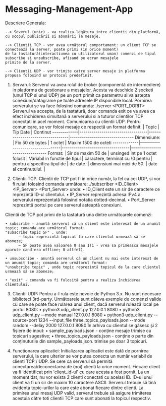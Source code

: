 # Messaging-Management-App

  Descriere Generala:
  
    --> Severul (unic) - va realiza legătura intre clientii din platformă, cu scopul publicării si abonării la mesaje.
    
    --> Clientii TCP - vor avea următorul comportament: un client TCP se conectează la server, poate primi (in orice moment)
    de la tastatură(interactiunea cu utilizatorul uman) comenzi de tipul subscribe si unsubscribe, afisand pe ecran mesajele
    primite de la server.
    
    --> Clientii UDP - vor trimite catre server mesaje in platforma propusa folosind un protocol predefinit.
    
    
 1. Servarul:
  Serverul va avea rolul de broker (componentă de intermediere) in platforma de gestionare a mesajelor. Acesta
va deschide 2 socketi (unul TCP si unul UDP) pe un port primit ca parametru si va astepta conexiuni/datagrame pe toate adresele
IP disponibile local. Pornirea serverului se va face folosind comanda:
    ./server <PORT_DORIT>
  Serverul va accepta, de la tastatură, doar comanda exit ce va avea ca efect inchiderea simultană a serverului si a tuturor
clientilor TCP conectati in acel moment.
  Comunicarea cu clientii UDP.
  Pentru comunicare, se vor folosi mesaje ce respectă un format definit:
             |        Topic                     |          Tip Date                |      Continut
-------------|----------------------------------|----------------------------------|--------------------------------
Dimensiune:  |  Fix 50 de bytes                 |           1 octet                |    Maxim 1500 de octeti
-------------|----------------------------------|----------------------------------|--------------------------------
Format:      |   Sir de maxim 50 de             | unsinged int pe 1 octet folosit  |   Variabil in functie de tipul
             | caractere, terminat cu \0 pentru |     pentru a specifica tipul de  |             de date.
             | dimensiuni mai mici de 50.       |      date al continutului.       |


 2. Clientii TCP:
 Clientii de TCP pot fi in orice număr, la fel ca cei UDP, si vor fi rulati folosind comanda următoare:
    ./subscriber <ID_Client> <IP_Server> <Port_Server>
  unde:
  • ID_Client este un sir de caractere ce reprezintă ID-ul clientului.
  • IP_Server reprezintă adresa IPv4 a serverului reprezentată folosind notatia dotted-decimal.
  • Port_Server reprezintă portul pe care serverul asteaptă conexiuni. 
  
  Clientii de TCP pot primi de la tastatură una dintre următoarele comenzi:
  
    • subscribe - anuntă serverul că un client este interesat de un anumit topic; comanda are următorul format: 
    "subscribe topic SF" , unde:
          – topic reprezintă topicul la care clientul urmează să se aboneze;
          – SF poate avea valoarea 0 sau 1(1 - vrea sa primeasca mesajele aparute cand era offline; 0 altfel).
          
    • unsubscribe - anuntă serverul că un client nu mai este interesat de un anumit topic; comanda are următorul format:
    "unsubcribe topic" , unde topic reprezintă topicul de la care clientul urmează să se aboneze;
    
    • "exit" - comanda va fi folosită pentru a realiza ı̂nchiderea clientului.
  
  
  3. Clientii UDP:
  Pentru a-l rula este nevoie de Python 3.x. Nu sunt necesare biblioteci 3rd-party.
  Următoarele sunt câteva exemple de comenzi valide cu care se poate face rularea unui client, dacă serverul rulează local
 pe portul 8080:
    • python3 udp_client.py 127.0.0.1 8080
    • python3 udp_client.py --mode manual 127.0.0.1 8080
    • python3 udp_client.py --source-port 1234 --input_file three_topics_payloads.json --mode random --delay 2000 127.0.0.1 8080
  În arhiva cu clientul se găsesc și 2 fișiere de input:
    • sample_payloads.json - conține mesaje trimise cu topicuri sugestive;
    • three_topics_payloads.json - conține o parte din conținuturile din sample_payloads.json. trimise pe doar 3 topicuri.
    
  4. Functionarea aplicatiei:
  Initializarea aplicatiei este dată de pornirea serverului, la care ulterior se vor putea conecta un număr variabil de clienti
 TCP / UDP. Se cere ca serverul să permită conectarea/deconectarea de (noi) clienti la orice moment.
  Fiecare client va fi identificat prin 'client_id-ul' cu care acesta a fost pornit. La un moment dat, nu vor exista 2 clienti
 conectati cu acelasi ID.
  ID-ul unui client va fi un sir de maxim 10 caractere ASCII.
  Serverul trebuie să tină evidenta topic-urilor la care este abonat fiecare dintre clienti. La primirea unui mesaj UDP valid,
 serverul trebuie să asigure trimiterea acestuia către toti clientii TCP care sunt abonati la topicul respectiv.
      
